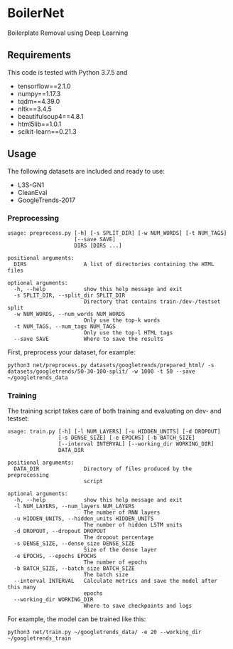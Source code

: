 # BoilerNet
Boilerplate Removal using Deep Learning

## Requirements
This code is tested with Python 3.7.5 and
* tensorflow==2.1.0
* numpy==1.17.3
* tqdm==4.39.0
* nltk==3.4.5
* beautifulsoup4==4.8.1
* html5lib==1.0.1
* scikit-learn==0.21.3

## Usage
The following datasets are included and ready to use:
* L3S-GN1
* CleanEval
* GoogleTrends-2017

### Preprocessing
```
usage: preprocess.py [-h] [-s SPLIT_DIR] [-w NUM_WORDS] [-t NUM_TAGS]
                     [--save SAVE]
                     DIRS [DIRS ...]

positional arguments:
  DIRS                  A list of directories containing the HTML files

optional arguments:
  -h, --help            show this help message and exit
  -s SPLIT_DIR, --split_dir SPLIT_DIR
                        Directory that contains train-/dev-/testset split
  -w NUM_WORDS, --num_words NUM_WORDS
                        Only use the top-k words
  -t NUM_TAGS, --num_tags NUM_TAGS
                        Only use the top-l HTML tags
  --save SAVE           Where to save the results
```
First, preprocess your dataset, for example:
```
python3 net/preprocess.py datasets/googletrends/prepared_html/ -s datasets/googletrends/50-30-100-split/ -w 1000 -t 50 --save ~/googletrends_data
```

### Training
The training script takes care of both training and evaluating on dev- and testset:
```
usage: train.py [-h] [-l NUM_LAYERS] [-u HIDDEN_UNITS] [-d DROPOUT]
                [-s DENSE_SIZE] [-e EPOCHS] [-b BATCH_SIZE]
                [--interval INTERVAL] [--working_dir WORKING_DIR]
                DATA_DIR

positional arguments:
  DATA_DIR              Directory of files produced by the preprocessing
                        script

optional arguments:
  -h, --help            show this help message and exit
  -l NUM_LAYERS, --num_layers NUM_LAYERS
                        The number of RNN layers
  -u HIDDEN_UNITS, --hidden_units HIDDEN_UNITS
                        The number of hidden LSTM units
  -d DROPOUT, --dropout DROPOUT
                        The dropout percentage
  -s DENSE_SIZE, --dense_size DENSE_SIZE
                        Size of the dense layer
  -e EPOCHS, --epochs EPOCHS
                        The number of epochs
  -b BATCH_SIZE, --batch_size BATCH_SIZE
                        The batch size
  --interval INTERVAL   Calculate metrics and save the model after this many
                        epochs
  --working_dir WORKING_DIR
                        Where to save checkpoints and logs
```

For example, the model can be trained like this:
```
python3 net/train.py ~/googletrends_data/ -e 20 --working_dir ~/googletrends_train
```

